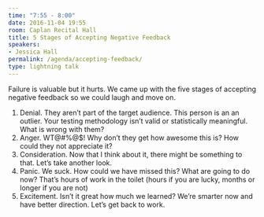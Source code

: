 ```yaml
---
time: "7:55 - 8:00"
date: 2016-11-04 19:55
room: Caplan Recital Hall
title: 5 Stages of Accepting Negative Feedback
speakers:
- Jessica Hall
permalink: /agenda/accepting-feedback/
type: lightning talk
---
```


Failure is valuable but it hurts. We came up with the five stages of accepting negative feedback so we could laugh and move on.

1. Denial. They aren’t part of the target audience. This person is an an outlier. Your testing methodology isn’t valid or statistically meaningful. What is wrong with them?
2. Anger. WT@#%@$! Why don’t they get how awesome this is? How could they not appreciate it?
3. Consideration. Now that I think about it, there might be something to that. Let’s take another look.
4. Panic. We suck. How could we have missed this? What are going to do now? That’s hours of work in the toilet (hours if you are lucky, months or longer if you are not)
5. Excitement. Isn’t it great how much we learned? We’re smarter now and have better direction. Let’s get back to work.
